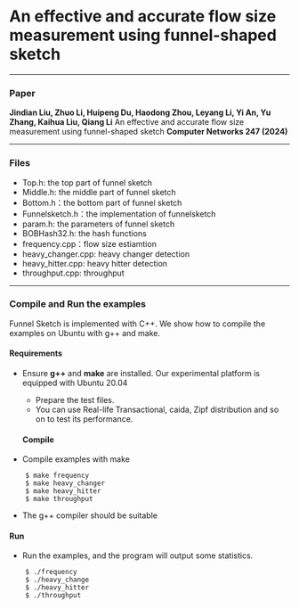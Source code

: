 # An effective and accurate flow size measurement using funnel-shaped sketch

---
### Paper

__Jindian Liu, Zhuo Li, Huipeng Du, Haodong Zhou, Leyang Li, Yi An, Yu Zhang, Kaihua Liu, Qiang Li__ 
An effective and accurate flow size measurement using funnel-shaped sketch
__Computer Networks 247 (2024)__ 

---
### Files
- Top.h: the top part of funnel sketch
- Middle.h: the middle part of funnel sketch
- Bottom.h：the bottom part of funnel sketch
- Funnelsketch.h：the implementation of funnelsketch
- param.h: the parameters of funnel sketch
- BOBHash32.h: the hash functions
- frequency.cpp：flow size estiamtion
- heavy_changer.cpp: heavy changer detection
- heavy_hitter.cpp: heavy hitter detection
- throughput.cpp: throughput
---

### Compile and Run the examples
Funnel Sketch is implemented with C++. We show how to compile the examples on
Ubuntu with g++ and make.

#### Requirements
- Ensure __g++__ and __make__ are installed.  Our experimental platform is
  equipped with Ubuntu 20.04

  - Prepare the test files.
   - You can use Real-life Transactional, caida, Zipf distribution and so on to test its performance.


   #### Compile
- Compile examples with make

```
    $ make frequency
    $ make heavy_changer
    $ make heavy_hitter
    $ make throughput
```

- The g++ compiler should be suitable 


#### Run
- Run the examples, and the program will output some statistics. 

```
    $ ./frequency
    $ ./heavy_change
    $ ./heavy_hitter
    $ ./throughput
```
